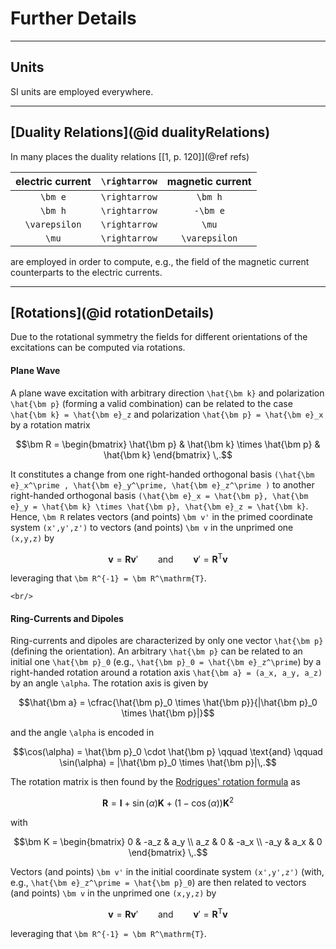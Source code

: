 
# Further Details

---
## Units

SI units are employed everywhere.


---
## [Duality Relations](@id dualityRelations)

In many places the duality relations [[1, p. 120]](@ref refs)

| electric current | ``\rightarrow`` | magnetic current | 
|:---------------: | :-------------: | :--------------: |
| ``\bm e``        | ``\rightarrow`` | ``\bm h``        |
| ``\bm h``        | ``\rightarrow`` | ``-\bm e``       |
| ``\varepsilon``  | ``\rightarrow`` | ``\mu``          |
| ``\mu``          | ``\rightarrow`` | ``\varepsilon``  |

are employed in order to compute, e.g., the field of the magnetic current counterparts to the electric currents.


---
## [Rotations](@id rotationDetails)

Due to the rotational symmetry the fields for different orientations of the excitations can be computed via rotations.

#### Plane Wave

A plane wave excitation with arbitrary direction ``\hat{\bm k}`` and polarization ``\hat{\bm p}`` (forming a valid combination) 
can be related to the case ``\hat{\bm k} = \hat{\bm e}_z`` and polarization ``\hat{\bm p} = \hat{\bm e}_x`` by a rotation matrix
```math
\bm R = \begin{bmatrix} \hat{\bm p} & \hat{\bm k} \times \hat{\bm p} & \hat{\bm k}  \end{bmatrix} \,.
```
It constitutes a change from one right-handed orthogonal basis ``(\hat{\bm e}_x^\prime , \hat{\bm e}_y^\prime, \hat{\bm e}_z^\prime )`` to another right-handed orthogonal basis ``(\hat{\bm e}_x = \hat{\bm p}, \hat{\bm e}_y = \hat{\bm k} \times \hat{\bm p}, \hat{\bm e}_z = \hat{\bm k}``.
Hence, ``\bm R`` relates vectors (and points) ``\bm v'`` in the primed coordinate system ``(x',y',z')`` to vectors (and points) ``\bm v`` in the unprimed one ``(x,y,z)`` by 
```math
\bm v = \bm R  \bm v' \qquad \text{and} \qquad \bm v' = \bm R^\mathrm{T}  \bm v
```
leveraging that ``\bm R^{-1} = \bm R^\mathrm{T}``.
```@raw html
<br/>
```

#### Ring-Currents and Dipoles

Ring-currents and dipoles are characterized by only one vector ``\hat{\bm p}`` (defining the orientation).
An arbitrary ``\hat{\bm p}`` can be related to an initial one ``\hat{\bm p}_0`` (e.g., ``\hat{\bm p}_0 = \hat{\bm e}_z^\prime``) by a 
right-handed rotation around a rotation axis ``\hat{\bm a} = (a_x, a_y, a_z)`` by an angle ``\alpha``.
The rotation axis is given by
```math
\hat{\bm a} = \cfrac{\hat{\bm p}_0 \times \hat{\bm p}}{|\hat{\bm p}_0 \times \hat{\bm p}|}
```
and the angle ``\alpha`` is encoded in
```math
\cos(\alpha) = \hat{\bm p}_0 \cdot \hat{\bm p} \qquad \text{and} \qquad \sin(\alpha) = |\hat{\bm p}_0 \times \hat{\bm p}|\,.
```
The rotation matrix is then found by the [Rodrigues' rotation formula](https://en.wikipedia.org/wiki/Rodrigues%27_rotation_formula) as
```math
\bm R = \mathbf{I} + \sin(\alpha)\bm{K} + (1 - \cos(\alpha)) \bm{K}^2
```
with
```math
\bm K = \begin{bmatrix} 0 & -a_z & a_y \\ a_z & 0 & -a_x \\ -a_y & a_x & 0 \end{bmatrix} \,.
```
Vectors (and points) ``\bm v'`` in the initial coordinate system ``(x',y',z')`` (with, e.g., ``\hat{\bm e}_z^\prime = \hat{\bm p}_0``) are then related to vectors (and points) ``\bm v`` in the unprimed one ``(x,y,z)`` by 
```math
\bm v = \bm R  \bm v' \qquad \text{and} \qquad \bm v' = \bm R^\mathrm{T}  \bm v
```
leveraging that ``\bm R^{-1} = \bm R^\mathrm{T}``.
